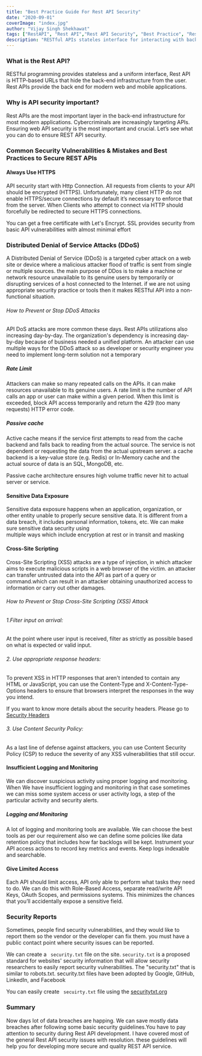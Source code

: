 ```yaml
---
title: "Best Practice Guide For Rest API Security"
date: "2020-09-01"
coverImage: "index.jpg"
author: "Vijay Singh Shekhawat"
tags: ["RestAPI", "Rest API","Rest API Security", "Best Practice", "Rest API Developer Guide", "Security"]
description: "RESTful APIs stateles interface for interacting with backend. Exposed to public, REST API would require a security mechanisms to prevent abuse, protect sensitive data. This blog explains some of the basics of REST API security."
---
```



### What is the Rest API?
RESTful programming provides stateless and a uniform interface, Rest API is HTTP-based URLs that hide the back-end infrastructure from the user. Rest APIs provide the back end for modern web and mobile applications. 

### Why is API security important?
Rest APIs are the most important layer in the back-end infrastructure for most modern applications. Cybercriminals are increasingly targeting APIs. Ensuring web API security is the most important and crucial. Let’s see what you can do to ensure REST API security.

### Common Security Vulnerabilities & Mistakes and Best Practices to Secure REST APIs

#### Always Use HTTPS 
API security start with Http Connection. All requests from clients to your API should be encrypted (HTTPS). Unfortunately, many client HTTP do not enable HTTPS/secure connections by default it’s necessary to enforce that from the server. When Clients who attempt to connect via HTTP should forcefully be redirected to secure HTTPS connections. 

You can get a free certificate with Let's Encrypt. SSL provides security from basic API vulnerabilities with almost minimal effort

### Distributed Denial of Service Attacks (DDoS)
A Distributed Denial of Service (DDoS) is a targeted cyber attack on a web site or device where a malicious attacker flood of traffic is sent from single or multiple sources. the main purpose of DDos is to make a machine or network resource unavailable to its genuine users by temporarily or disrupting services of a host connected to the Internet. if we are not using appropriate security practice or tools then it makes RESTful API into a non-functional situation.

###### How to Prevent or Stop DDoS Attacks
API DoS attacks are more common these days. Rest APIs utilizations also increasing day-by-day. The organization's dependency is increasing day-by-day because of business needed a unified platform. An attacker can use multiple ways for the DDoS attack so as developer or security engineer you need to implement long-term solution not a temporary

##### Rate Limit
 Attackers can make so many repeated calls on the APIs. it can make resources unavailable to its genuine users. A rate limit is the number of API calls an app or user can make within a given period. When this limit is exceeded, block API access temporarily and return the 429 (too many requests) HTTP error code.

##### Passive cache
Active cache means if the service first attempts to read from the cache backend and falls back to reading from the actual source. The service is not dependent or requesting the data from the actual upstream server. a cache backend is a key-value store (e.g. Redis) or In-Memory cache and the actual source of data is an SQL, MongoDB, etc.

Passive cache architecture ensures high volume traffic never hit to actual server or service.


#### Sensitive Data Exposure
Sensitive data exposure happens when an application, organization, or other entity unable to properly secure sensitive data. It is different from a data breach, it includes personal information, tokens, etc. We can make sure sensitive data security using  
multiple ways which include encryption at rest or in transit and masking 


#### Cross-Site Scripting
Cross-Site Scripting (XSS) attacks are a type of injection, in which attacker aims to execute malicious scripts in a web browser of the victim. an attacker can transfer untrusted data into the API as part of a query or command.which can result in an attacker obtaining unauthorized access to information or carry out other damages.

###### How to Prevent or Stop Cross-Site Scripting (XSS) Attack

###### 1.Filter input on arrival: 
At the point where user input is received, filter as strictly as possible based on what is expected or valid input.

###### 2. Use appropriate response headers:
To prevent XSS in HTTP responses that aren't intended to contain any HTML or JavaScript, you can use the Content-Type and X-Content-Type-Options headers to ensure that browsers interpret the responses in the way you intend.

If you want to know more details about the security headers. Please go to [Security Headers](https://www.loginradius.com/engineering/blog/http-security-headers/)

###### 3. Use Content Security Policy: 
As a last line of defense against attackers, you can use Content Security Policy (CSP) to reduce the severity of any XSS vulnerabilities that still occur.

#### Insufficient Logging and Monitoring
We can discover suspicious activity using proper logging and monitoring. When We have insufficient logging and monitoring in that case sometimes we can miss some system access or user activity logs, a step of the particular activity and security alerts. 

##### Logging and Monitoring
A lot of logging and monitoring tools are available. We can choose the best tools as per our requirement also we can define some policies like data retention policy that includes how far backlogs will be kept. Instrument your API access actions to record key metrics and events. Keep logs indexable and searchable.

#### Give Limited Access
Each API should limit access, API only able to perform what tasks they need to do. We can do this with Role-Based Access, separate read/write API Keys, OAuth Scopes, and permissions systems. This minimizes the chances that you’ll accidentally expose a sensitive field.

### Security Reports
Sometimes, people find security vulnerabilities, and they would like to report them so the vendor or the developer can fix them. you must have a public contact point where security issues can be reported.

We can create a ` security.txt` file on the site. `security.txt` is a proposed standard for websites' security information that will allow security researchers to easily report security vulnerabilities. The "security.txt" that is similar to robots.txt. security.txt files have been adopted by Google, GitHub, LinkedIn, and Facebook

You can easily create ` secuirty.txt` file using the [securitytxt.org](https://securitytxt.org/) 

### Summary
Now days lot of data breaches are happing. We can save mostly data breaches after following some basic security guidelines.You have to pay attention to security during Rest API development. I have covered most of the general Rest API security issues with resolution. these guidelines will help you for developing more secure and quality REST API service.




